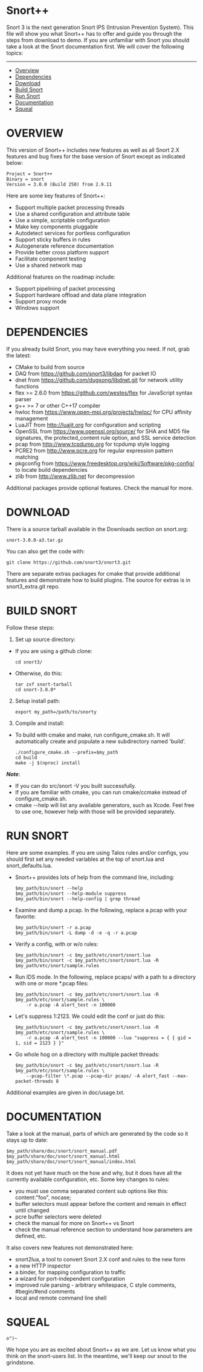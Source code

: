 # Snort++

Snort 3 is the next generation Snort IPS (Intrusion Prevention System).
This file will show you what Snort++ has to offer and guide you through the
steps from download to demo.  If you are unfamiliar with Snort you should
take a look at the Snort documentation first. We will cover the following
topics:

---

* [Overview](#overview)
* [Dependencies](#dependencies)
* [Download](#download)
* [Build Snort](#build-snort)
* [Run Snort](#run-snort)
* [Documentation](#documentation)
* [Squeal](#squeal)

# OVERVIEW

This version of Snort++ includes new features as well as all Snort 2.X
features and bug fixes for the base version of Snort except as indicated
below:

    Project = Snort++
    Binary = snort
    Version = 3.0.0 (Build 250) from 2.9.11

Here are some key features of Snort++:

* Support multiple packet processing threads
* Use a shared configuration and attribute table
* Use a simple, scriptable configuration
* Make key components pluggable
* Autodetect services for portless configuration
* Support sticky buffers in rules
* Autogenerate reference documentation
* Provide better cross platform support
* Facilitate component testing
* Use a shared network map

Additional features on the roadmap include:

* Support pipelining of packet processing
* Support hardware offload and data plane integration
* Support proxy mode
* Windows support

# DEPENDENCIES

If you already build Snort, you may have everything you need.  If not, grab
the latest:

* CMake to build from source
* DAQ from https://github.com/snort3/libdaq for packet IO
* dnet from https://github.com/dugsong/libdnet.git for network utility functions
* flex >= 2.6.0 from https://github.com/westes/flex for JavaScript syntax parser
* g++ >= 7 or other C++17 compiler
* hwloc from https://www.open-mpi.org/projects/hwloc/ for CPU affinity management
* LuaJIT from http://luajit.org for configuration and scripting
* OpenSSL from https://www.openssl.org/source/ for SHA and MD5 file signatures,
  the protected_content rule option, and SSL service detection
* pcap from http://www.tcpdump.org for tcpdump style logging
* PCRE2 from http://www.pcre.org for regular expression pattern matching
* pkgconfig from https://www.freedesktop.org/wiki/Software/pkg-config/ to locate build dependencies
* zlib from http://www.zlib.net for decompression

Additional packages provide optional features.  Check the manual for more.

# DOWNLOAD

There is a source tarball available in the Downloads section on snort.org:

    snort-3.0.0-a3.tar.gz

You can also get the code with:

    git clone https://github.com/snort3/snort3.git

There are separate extras packages for cmake that provide additional
features and demonstrate how to build plugins. The source for extras
is in snort3_extra.git repo.

# BUILD SNORT

Follow these steps:

1.  Set up source directory:

  * If you are using a github clone:

    ```shell
    cd snort3/
    ```

  * Otherwise, do this:

    ```shell
    tar zxf snort-tarball
    cd snort-3.0.0*
    ```

2.  Setup install path:

    ```shell
    export my_path=/path/to/snorty
    ```

3.  Compile and install:

  * To build with cmake and make, run configure_cmake.sh.  It will automatically create and populate a new subdirectory named 'build'.

    ```shell
    ./configure_cmake.sh --prefix=$my_path
    cd build
    make -j $(nproc) install
    ```

**_Note_**:

  * If you can do src/snort -V you built successfully.
  * If you are familiar with cmake, you can run cmake/ccmake instead of configure_cmake.sh.
  * cmake --help will list any available generators, such as Xcode.  Feel free to use one, however help with those will be provided separately.

# RUN SNORT

Here are some examples. If you are using Talos rules and/or configs, you
should first set any needed variables at the top of snort.lua and
snort_defaults.lua.

* Snort++ provides lots of help from the command line, including:

    ```shell
    $my_path/bin/snort --help
    $my_path/bin/snort --help-module suppress
    $my_path/bin/snort --help-config | grep thread
    ```

* Examine and dump a pcap.  In the following, replace a.pcap with your
  favorite:

    ```shell
    $my_path/bin/snort -r a.pcap
    $my_path/bin/snort -L dump -d -e -q -r a.pcap
    ```

* Verify a config, with or w/o rules:

    ```shell
    $my_path/bin/snort -c $my_path/etc/snort/snort.lua
    $my_path/bin/snort -c $my_path/etc/snort/snort.lua -R $my_path/etc/snort/sample.rules
    ```

* Run IDS mode.  In the following, replace pcaps/ with a path to a directory
  with one or more *.pcap files:

    ```shell
    $my_path/bin/snort -c $my_path/etc/snort/snort.lua -R $my_path/etc/snort/sample.rules \
        -r a.pcap -A alert_test -n 100000
    ```

* Let's suppress 1:2123.  We could edit the conf or just do this:

    ```shell
    $my_path/bin/snort -c $my_path/etc/snort/snort.lua -R $my_path/etc/snort/sample.rules \
        -r a.pcap -A alert_test -n 100000 --lua "suppress = { { gid = 1, sid = 2123 } }"
    ```

* Go whole hog on a directory with multiple packet threads:

    ```shell
    $my_path/bin/snort -c $my_path/etc/snort/snort.lua -R $my_path/etc/snort/sample.rules \
        --pcap-filter \*.pcap --pcap-dir pcaps/ -A alert_fast --max-packet-threads 8
    ```

Additional examples are given in doc/usage.txt.

# DOCUMENTATION

Take a look at the manual, parts of which are generated by the code so it
stays up to date:

```shell
$my_path/share/doc/snort/snort_manual.pdf
$my_path/share/doc/snort/snort_manual.html
$my_path/share/doc/snort/snort_manual/index.html
```

It does not yet have much on the how and why, but it does have all the
currently available configuration, etc.  Some key changes to rules:

* you must use comma separated content sub options like this:  content:"foo", nocase;
* buffer selectors must appear before the content and remain in effect until changed
* pcre buffer selectors were deleted
* check the manual for more on Snort++ vs Snort
* check the manual reference section to understand how parameters are defined, etc.

It also covers new features not demonstrated here:

* snort2lua, a tool to convert Snort 2.X conf and rules to the new form
* a new HTTP inspector
* a binder, for mapping configuration to traffic
* a wizard for port-independent configuration
* improved rule parsing - arbitrary whitespace, C style comments, #begin/#end comments
* local and remote command line shell

# SQUEAL
`o")~`

We hope you are as excited about Snort++ as we are.  Let us know what you
think on the snort-users list.  In the meantime, we'll keep our snout to
the grindstone.

